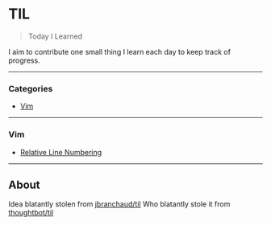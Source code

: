 # TIL

> Today I Learned

I aim to contribute one small thing I learn each day to keep track of progress.

---

### Categories

* [Vim](#vim)

---

### Vim

- [Relative Line Numbering](vim/relative-line-numbering.md)

---

## About

Idea blatantly stolen from [jbranchaud/til](https://github.com/jbranchaud/til)
Who blatantly stole it from [thoughtbot/til](https://github.com/thoughtbot/til)

